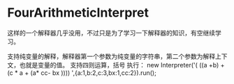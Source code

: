 # FourArithmeticInterpret
这样的一个解释器几乎没用，不过只是为了学习一下解释器的知识，有空继续学习。

支持纯变量的解释，解释器第一个参数为纯变量的字符串，第二个参数为解释上下文，也就是变量的值。
支持四则运算，括号
执行：
new Interpreter('( ((a +b) + (c * a + (a* cc- bx )))) ',{a:1,b:2,c:3,bx:1,cc:2}).run();
